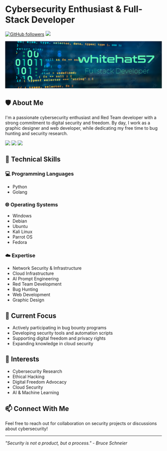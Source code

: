 # Cybersecurity Enthusiast & Full-Stack Developer

[![GitHub followers](https://img.shields.io/github/followers/whitehat57?label=Follow&style=social)](https://github.com/whitehat57)
[![](https://img.shields.io/badge/Support-Palestine-success?style=flat&logo=palestine&logoColor=white)](https://github.com/whitehat57)

![whitehat57](img/header-1.png)

## 🛡️ About Me

I'm a passionate cybersecurity enthusiast and Red Team developer with a strong commitment to digital security and freedom. By day, I work as a graphic designer and web developer, while dedicating my free time to bug hunting and security research.

<img src="https://img.shields.io/badge/Python-FFD43B?style=for-the-badge&logo=python&logoColor=blue" /> <img src="https://img.shields.io/badge/Go-00ADD8?style=for-the-badge&logo=go&logoColor=white" /> <img src="https://img.shields.io/badge/Debian-A81D33?style=for-the-badge&logo=debian&logoColor=white" />

## 🔧 Technical Skills

### 💻 Programming Languages
- Python
- Golang

### 🌐 Operating Systems
- Windows
- Debian
- Ubuntu
- Kali Linux
- Parrot OS
- Fedora

### ☁️ Expertise
- Network Security & Infrastructure
- Cloud Infrastructure
- AI Prompt Engineering
- Red Team Development
- Bug Hunting
- Web Development
- Graphic Design

## 🎯 Current Focus
- Actively participating in bug bounty programs
- Developing security tools and automation scripts
- Supporting digital freedom and privacy rights
- Expanding knowledge in cloud security

## 🌟 Interests
- Cybersecurity Research
- Ethical Hacking
- Digital Freedom Advocacy
- Cloud Security
- AI & Machine Learning

## 📫 Connect With Me
Feel free to reach out for collaboration on security projects or discussions about cybersecurity!

---
*"Security is not a product, but a process." - Bruce Schneier*
